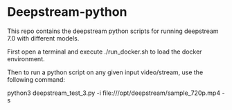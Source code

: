# Deepstream-python

This repo contains the deepstream python scripts for running deepstream 7.0 with different models.

First open a terminal and execute ./run_docker.sh to load the docker environment.

Then to run a python script on any given input video/stream, use the following command:

python3 deepstream_test_3.py -i file:///opt/deepstream/sample_720p.mp4 -s